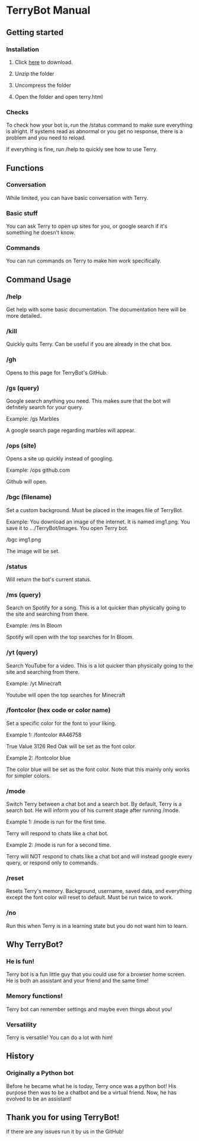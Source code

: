 # TerryBot Manual

## Getting started

### Installation

1. Click [here](https://github.com/Imeanbusiness/TerryBot2.0/archive/refs/tags/Beta.1.0.zip) to download.

2. Unzip the folder

3. Uncompress the folder

4. Open the folder and open terry.html

### Checks

To check how your bot is, run the /status command to make sure everything is alright. If systems read as abnormal or you get no response, there is a problem and you need to reload.

If everything is fine, run /help to quickly see how to use Terry.

## Functions 

### Conversation

While limited, you can have basic conversation with Terry.

### Basic stuff

You can ask Terry to open up sites for you, or google search if it's something he doesn't know.

### Commands

You can run commands on Terry to make him work specifically.

## Command Usage

### /help

Get help with some basic documentation. The documentation here will be more detailed. 

### /kill

Quickly quits Terry. Can be useful if you are already in the chat box. 

### /gh 

Opens to this page for TerryBot's GitHub.

### /gs (query)

Google search anything you need. This makes sure that the bot will defnitely search for your query.

Example: /gs Marbles

A google search page regarding marbles will appear. 

### /ops (site)

Opens a site up quickly instead of googling.

Example: /ops github.com

Github will open. 

### /bgc (filename)

Set a custom background. Must be placed in the images file of TerryBot. 

Example: You download an image of the internet. It is named img1.png. You save it to .../TerryBot/Images. You open Terry bot.

/bgc img1.png

The image will be set.

### /status

Will return the bot's current status. 

### /ms (query)

Search on Spotify for a song. This is a lot quicker than physically going to the site and searching from there. 

Example: /ms In Bloom

Spotify will open with the top searches for In Bloom.

### /yt (query) 

Search YouTube for a video. This is a lot quicker than physically going to the site and searching from there. 

Example: /yt Minecraft

Youtube will open the top searches for Minecraft

### /fontcolor (hex code or color name) 

Set a specific color for the font to your liking. 

Example 1: /fontcolor #A46758

True Value 3126 Red Oak will be set as the font color.

Example 2: /fontcolor blue

The color blue will be set as the font color. Note that this mainly only works for simpler colors.

### /mode 

Switch Terry between a chat bot and a search bot. By default, Terry is a search bot. He will inform you of his current stage after running /mode. 

Example 1: /mode is run for the first time. 

Terry will respond to chats like a chat bot. 

Example 2: /mode is run for a second time. 

Terry will NOT respond to chats like a chat bot and will instead google every query, or respond only to commands.

### /reset

Resets Terry's memory. Background, username, saved data, and everything except the font color will reset to default. Must be run twice to work.

### /no

Run this when Terry is in a learning state but you do not want him to learn.

## Why TerryBot?

### He is fun!

Terry bot is a fun little guy that you could use for a browser home screen. He is both an assistant and your friend and the same time!

### Memory functions!

Terry bot can remember settings and maybe even things about you!

### Versatility

Terry is versatile! You can do a lot with him!

## History

### Originally a Python bot

Before he became what he is today, Terry once was a python bot! His purpose then was to be a chatbot and be a virtual friend. Now, he has evolved to be an assistant!

## Thank you for using TerryBot!

If there are any issues run it by us in the GitHub!
